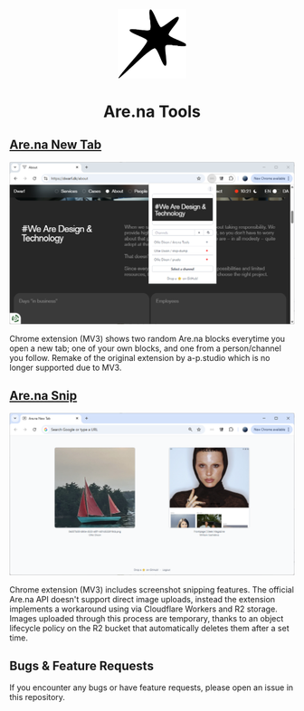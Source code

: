 <div align="center">
  <img src="img/logo.png" alt="Demo" width="120"/>
  <h1>Are.na Tools</h1>
</div>

## [Are.na New Tab](https://chromewebstore.google.com/detail/arena-new-tab/cfpfhegihebgbcflodlccigcnegaeico?hl=en-US&utm_source=ext_sidebar)

![Demo Screenshot](/img/snip.png)

Chrome extension (MV3) shows two random Are.na blocks everytime you open a new tab; one of your own blocks, and one from a person/channel you follow. Remake of the original extension by a-p.studio which is no longer supported due to MV3.

## [Are.na Snip](https://chromewebstore.google.com/detail/arena-snip/lhmihhkjpppgbnpgpcbhoeeijdaeoihc?hl=en-US&utm_source=ext_sidebar)

![Demo Screenshot](/img/new-tab.png)

Chrome extension (MV3) includes screenshot snipping features. The official Are.na API doesn't support direct image uploads, instead the extension implements a workaround using via Cloudflare Workers and R2 storage. Images uploaded through this process are temporary, thanks to an object lifecycle policy on the R2 bucket that automatically deletes them after a set time.


## Bugs & Feature Requests
If you encounter any bugs or have feature requests, please open an issue in this repository.